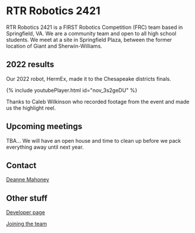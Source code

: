 # RTR Robotics 2421

RTR Robotics 2421 is a FIRST Robotics Competition (FRC) team based in Springfield, VA. We are a community team and open to all high school students. We meet at a site in Springfield Plaza, between the former location of Giant and Sherwin-Williams.

## 2022 results

Our 2022 robot, HermEx, made it to the Chesapeake districts finals.

{% include youtubePlayer.html id="nov_3s2geDU" %}

Thanks to Caleb Wilkinson who recorded footage from the event and made us the highlight reel.
## Upcoming meetings

TBA... We will have an open house and time to clean up before we pack everything away until next year.


## Contact

[Deanne Mahoney](mailto:first2421@gmail.com)

## Other stuff
[Developer page](/developers)

[Joining the team](/welcome)
